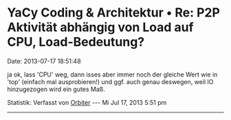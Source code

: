YaCy Coding & Architektur • Re: P2P Aktivität abhängig von Load auf CPU, Load-Bedeutung?
========================================================================================

Date: 2013-07-17 18:51:48

ja ok, lass \'CPU\' weg, dann isses aber immer noch der gleiche Wert wie
in \'top\' (einfach mal ausprobieren!) und ggf. auch genau deswegen,
weil IO hinzugezogen wird ein gutes Maß.

Statistik: Verfasst von
[Orbiter](http://forum.yacy-websuche.de/memberlist.php?mode=viewprofile&u=2)
--- Mi Jul 17, 2013 5:51 pm

------------------------------------------------------------------------
